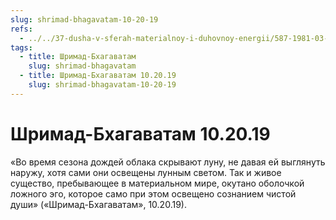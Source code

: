 ```yaml
---
slug: shrimad-bhagavatam-10-20-19
refs:
  - ../../37-dusha-v-sferah-materialnoy-i-duhovnoy-energii/587-1981-03-08-a-b3-pobeda-nad-vozhdeleniem-soglasno-ucheniyu-gity.md
tags:
  - title: Шримад-Бхагаватам
    slug: shrimad-bhagavatam
  - title: Шримад-Бхагаватам 10.20.19
    slug: shrimad-bhagavatam-10-20-19
---
```


# Шримад-Бхагаватам 10.20.19

«Во время сезона дождей облака скрывают луну, не давая ей выглянуть наружу, хотя сами они освещены лунным светом. Так и живое существо, пребывающее в материальном мире, окутано оболочкой ложного эго, которое само при этом освещено сознанием чистой души» («Шримад-Бхагаватам», 10.20.19).
